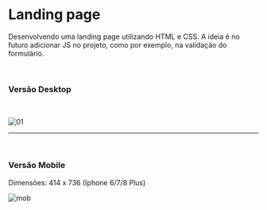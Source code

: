 ﻿# Landing page
 
 Desenvolvendo uma landing page utilizando HTML e CSS. A ideia é no futuro adicionar JS no projeto, como por exemplo, na validação do formulário.
 
<br>
<h3> Versão Desktop </h3>
<br>

![01](https://user-images.githubusercontent.com/111023661/231306301-49d56f2a-4b80-45cc-b59d-7b20bfe035b5.JPG)

<hr><br>

<h3> Versão Mobile </h3>

Dimensões: 414 x 736 (Iphone 6/7/8 Plus)
<br>

![mob](https://user-images.githubusercontent.com/111023661/231597881-71f0db9a-b018-4a99-ab59-8660381d5d21.jpg)
